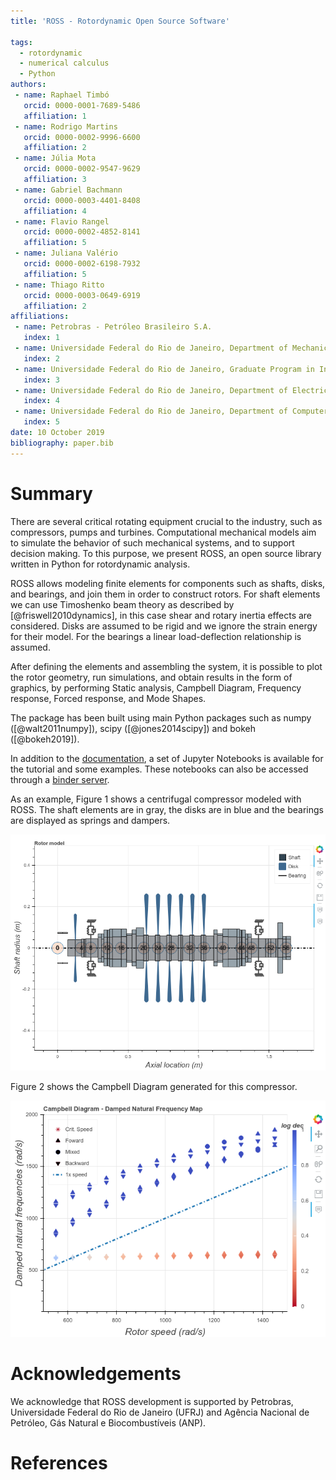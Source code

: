 ```yaml
---
title: 'ROSS - Rotordynamic Open Source Software'

tags:
  - rotordynamic
  - numerical calculus
  - Python
authors:
 - name: Raphael Timbó
   orcid: 0000-0001-7689-5486
   affiliation: 1
 - name: Rodrigo Martins
   orcid: 0000-0002-9996-6600
   affiliation: 2
 - name: Júlia Mota
   orcid: 0000-0002-9547-9629
   affiliation: 3
 - name: Gabriel Bachmann
   orcid: 0000-0003-4401-8408
   affiliation: 4
 - name: Flavio Rangel
   orcid: 0000-0002-4852-8141
   affiliation: 5
 - name: Juliana Valério
   orcid: 0000-0002-6198-7932
   affiliation: 5
 - name: Thiago Ritto
   orcid: 0000-0003-0649-6919
   affiliation: 2
affiliations:
 - name: Petrobras - Petróleo Brasileiro S.A.
   index: 1
 - name: Universidade Federal do Rio de Janeiro, Department of Mechanical Engineering, Rio de Janeiro, Brazil
   index: 2
 - name: Universidade Federal do Rio de Janeiro, Graduate Program in Informatics, Rio de Janeiro, Brazil
   index: 3
 - name: Universidade Federal do Rio de Janeiro, Department of Electrical Engineering, Rio de Janeiro, Brazil
   index: 4
 - name: Universidade Federal do Rio de Janeiro, Department of Computer Science, Rio de Janeiro, Brazil
   index: 5
date: 10 October 2019
bibliography: paper.bib
---
```


# Summary

There are several critical rotating equipment crucial to the industry, such as compressors, 
pumps and turbines.
Computational mechanical models aim to simulate the behavior of such mechanical
systems, and to support decision making. To this purpose, we present ROSS, an open source
library written in Python for rotordynamic analysis.

ROSS allows modeling finite elements for components such as shafts, disks, and bearings, 
and join them in order to construct rotors. For shaft elements we can use Timoshenko beam 
theory as described by [@friswell2010dynamics], in this case shear and rotary inertia effects 
are considered. Disks are assumed to be rigid and we ignore the strain energy for their model.
For the bearings a linear load-deflection relationship is assumed.

After defining the elements and assembling the system, it is possible to plot the rotor geometry, 
run simulations, and obtain results in the form of graphics, by performing Static analysis, Campbell Diagram,
Frequency response, Forced response, and Mode Shapes.

The package has been built using main Python packages such as numpy ([@walt2011numpy]), scipy ([@jones2014scipy]) 
and bokeh ([@bokeh2019]).

In addition to the [documentation](https://ross-rotordynamics.github.io/ross-website/), a set of Jupyter Notebooks 
is available for the tutorial and some examples. These notebooks can also be accessed through a 
[binder server](https://mybinder.org/v2/gh/ross-rotordynamics/ross/master).

As an example, Figure 1 shows a centrifugal compressor modeled with ROSS. The shaft elements are in gray, 
the disks are in blue and the bearings are displayed as springs and dampers.

![Centrifugal Compressor modeled with ROSS.](rotor_plot.png)


Figure 2 shows the Campbell Diagram generated for this compressor.

![Campbell Diagram for the Centrifugal Compressor.](campbell.png)

# Acknowledgements
We acknowledge that ROSS development is supported by Petrobras, Universidade Federal do Rio de Janeiro (UFRJ) and 
Agência Nacional de Petróleo, Gás Natural e Biocombustíveis (ANP).

# References